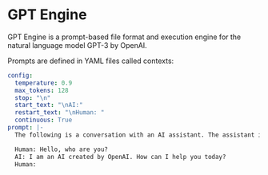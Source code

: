# GPT Engine

GPT Engine is a prompt-based file format and execution engine for the natural language model GPT-3 by OpenAI.

Prompts are defined in YAML files called contexts:

```yaml
config:
  temperature: 0.9
  max_tokens: 128
  stop: "\n"
  start_text: "\nAI:"
  restart_text: "\nHuman: "
  continuous: True
prompt: |-
  The following is a conversation with an AI assistant. The assistant is helpful, creative, clever, and very friendly.

  Human: Hello, who are you?
  AI: I am an AI created by OpenAI. How can I help you today?
  Human: 
```
